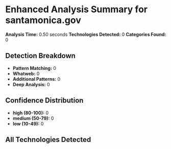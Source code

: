 # Enhanced Analysis Summary for santamonica.gov

**Analysis Time:** 0.50 seconds
**Technologies Detected:** 0
**Categories Found:** 0

## Detection Breakdown
- **Pattern Matching:** 0
- **Whatweb:** 0
- **Additional Patterns:** 0
- **Deep Analysis:** 0

## Confidence Distribution
- **high (80-100):** 0
- **medium (50-79):** 0
- **low (10-49):** 0

## All Technologies Detected
